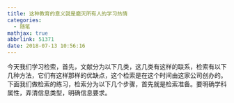 ```yaml
---
title: 这种教育的意义就是磨灭所有人的学习热情
categories:
  - 随笔
mathjax: true
abbrlink: 51371
date: 2018-07-13 10:56:16
---
```

今天我们学习检索，首先，文献分为以下几类，这几类有这样的联系，检索有以下几种方法，它们有这样那样的优缺点，这个检索是在这个时间由这家公司创办的。
下面我们做检索的练习，检索分为以下几个步骤，首先就是检索准备。要明确学科属性，弄清信息类型，明确信息要求。